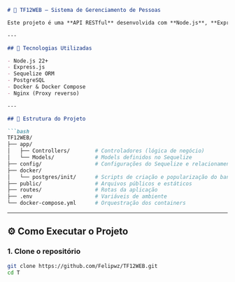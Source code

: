 ```markdown
# 📇 TF12WEB – Sistema de Gerenciamento de Pessoas

Este projeto é uma **API RESTful** desenvolvida com **Node.js**, **Express**, **Sequelize** e **PostgreSQL**, containerizada com **Docker**. O sistema permite gerenciar pessoas e seus respectivos telefones, com suporte a paginação, ordenação e relacionamento 1:N.

---

## 🚀 Tecnologias Utilizadas

- Node.js 22+
- Express.js
- Sequelize ORM
- PostgreSQL
- Docker & Docker Compose
- Nginx (Proxy reverso)

---

## 📁 Estrutura do Projeto

```bash
TF12WEB/
├── app/
│   ├── Controllers/        # Controladores (lógica de negócio)
│   └── Models/             # Models definidos no Sequelize
├── config/                 # Configurações do Sequelize e relacionamentos
├── docker/
│   └── postgres/init/      # Scripts de criação e popularização do banco
├── public/                 # Arquivos públicos e estáticos
├── routes/                 # Rotas da aplicação
├── .env                    # Variáveis de ambiente
└── docker-compose.yml      # Orquestração dos containers
```

---

## ⚙️ Como Executar o Projeto

### 1. Clone o repositório

```bash
git clone https://github.com/Felipwz/TF12WEB.git
cd T
